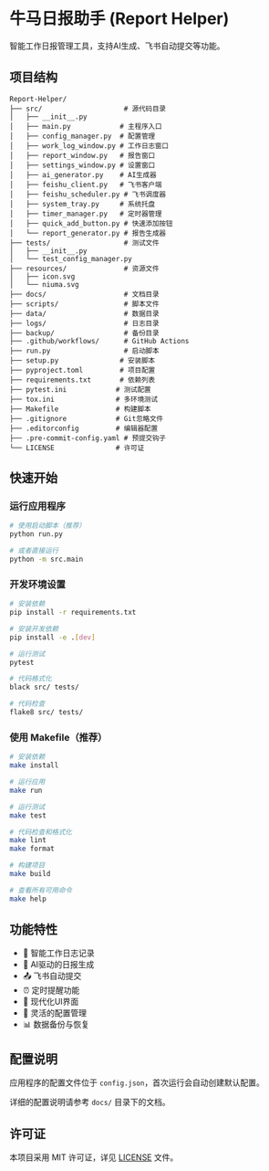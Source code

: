 # 牛马日报助手 (Report Helper)

智能工作日报管理工具，支持AI生成、飞书自动提交等功能。

## 项目结构

```
Report-Helper/
├── src/                    # 源代码目录
│   ├── __init__.py
│   ├── main.py            # 主程序入口
│   ├── config_manager.py  # 配置管理
│   ├── work_log_window.py # 工作日志窗口
│   ├── report_window.py   # 报告窗口
│   ├── settings_window.py # 设置窗口
│   ├── ai_generator.py    # AI生成器
│   ├── feishu_client.py   # 飞书客户端
│   ├── feishu_scheduler.py # 飞书调度器
│   ├── system_tray.py     # 系统托盘
│   ├── timer_manager.py   # 定时器管理
│   ├── quick_add_button.py # 快速添加按钮
│   └── report_generator.py # 报告生成器
├── tests/                  # 测试文件
│   ├── __init__.py
│   └── test_config_manager.py
├── resources/              # 资源文件
│   ├── icon.svg
│   └── niuma.svg
├── docs/                   # 文档目录
├── scripts/                # 脚本文件
├── data/                   # 数据目录
├── logs/                   # 日志目录
├── backup/                 # 备份目录
├── .github/workflows/      # GitHub Actions
├── run.py                  # 启动脚本
├── setup.py               # 安装脚本
├── pyproject.toml         # 项目配置
├── requirements.txt       # 依赖列表
├── pytest.ini            # 测试配置
├── tox.ini               # 多环境测试
├── Makefile              # 构建脚本
├── .gitignore            # Git忽略文件
├── .editorconfig         # 编辑器配置
├── .pre-commit-config.yaml # 预提交钩子
└── LICENSE               # 许可证
```

## 快速开始

### 运行应用程序

```bash
# 使用启动脚本（推荐）
python run.py

# 或者直接运行
python -m src.main
```

### 开发环境设置

```bash
# 安装依赖
pip install -r requirements.txt

# 安装开发依赖
pip install -e .[dev]

# 运行测试
pytest

# 代码格式化
black src/ tests/

# 代码检查
flake8 src/ tests/
```

### 使用 Makefile（推荐）

```bash
# 安装依赖
make install

# 运行应用
make run

# 运行测试
make test

# 代码检查和格式化
make lint
make format

# 构建项目
make build

# 查看所有可用命令
make help
```

## 功能特性

- 📝 智能工作日志记录
- 🤖 AI驱动的日报生成
- 📤 飞书自动提交
- ⏰ 定时提醒功能
- 🎨 现代化UI界面
- 🔧 灵活的配置管理
- 📊 数据备份与恢复

## 配置说明

应用程序的配置文件位于 `config.json`，首次运行会自动创建默认配置。

详细的配置说明请参考 `docs/` 目录下的文档。

## 许可证

本项目采用 MIT 许可证，详见 [LICENSE](LICENSE) 文件。

